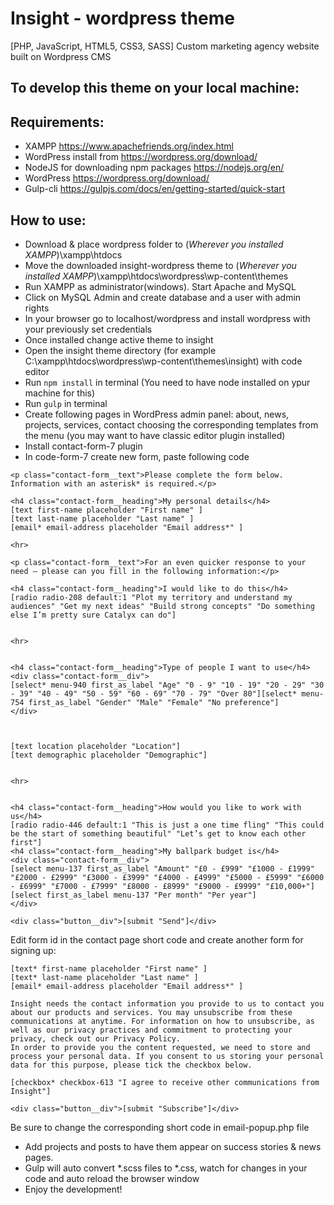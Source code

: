 # Insight - wordpress theme
[PHP, JavaScript, HTML5, CSS3, SASS] Custom marketing agency website built on Wordpress CMS

## To develop this theme on your local machine:

## Requirements:
* XAMPP https://www.apachefriends.org/index.html
* WordPress install from https://wordpress.org/download/
* NodeJS for downloading npm packages https://nodejs.org/en/
* WordPress https://wordpress.org/download/
* Gulp-cli https://gulpjs.com/docs/en/getting-started/quick-start

## How to use:

* Download & place wordpress folder to (*Wherever you installed XAMPP*)\xampp\htdocs
* Move the downloaded insight-wordpress theme to (*Wherever you installed XAMPP*)\xampp\htdocs\wordpress\wp-content\themes
* Run XAMPP as administrator(windows). Start Apache and MySQL
* Click on MySQL Admin and create database and a user with admin rights
* In your browser go to localhost/wordpress and install wordpress with your previously set credentials
* Once installed change active theme to insight
* Open the insight theme directory (for example C:\xampp\htdocs\wordpress\wp-content\themes\insight) with code editor
* Run ```npm install``` in terminal (You need to have node installed on ypur machine for this)
* Run ```gulp``` in terminal
* Create following pages in WordPress admin panel: about, news, projects, services, contact choosing the corresponding templates from the menu (you may want to have classic editor plugin installed)
* Install contact-form-7 plugin
* In code-form-7 create new form, paste following code

```
<p class="contact-form__text">Please complete the form below. Information with an asterisk* is required.</p>

<h4 class="contact-form__heading">My personal details</h4>
[text first-name placeholder "First name" ]
[text last-name placeholder "Last name" ]
[email* email-address placeholder "Email address*" ]

<hr>

<p class="contact-form__text">For an even quicker response to your need – please can you fill in the following information:</p>

<h4 class="contact-form__heading">I would like to do this</h4>
[radio radio-208 default:1 "Plot my territory and understand my audiences" "Get my next ideas" "Build strong concepts" "Do something else I’m pretty sure Catalyx can do"]


<hr>


<h4 class="contact-form__heading">Type of people I want to use</h4>
<div class="contact-form__div">
[select* menu-940 first_as_label "Age" "0 - 9" "10 - 19" "20 - 29" "30 - 39" "40 - 49" "50 - 59" "60 - 69" "70 - 79" "Over 80"][select* menu-754 first_as_label "Gender" "Male" "Female" "No preference"]
</div>



[text location placeholder "Location"]
[text demographic placeholder "Demographic"]


<hr>


<h4 class="contact-form__heading">How would you like to work with us</h4>
[radio radio-446 default:1 "This is just a one time fling" "This could be the start of something beautiful" "Let’s get to know each other first"]
<h4 class="contact-form__heading">My ballpark budget is</h4>
<div class="contact-form__div">
[select menu-137 first_as_label "Amount" "£0 - £999" "£1000 - £1999" "£2000 - £2999" "£3000 - £3999" "£4000 - £4999" "£5000 - £5999" "£6000 - £6999" "£7000 - £7999" "£8000 - £8999" "£9000 - £9999" "£10,000+"][select first_as_label menu-137 "Per month" "Per year"]
</div>

<div class="button__div">[submit "Send"]</div>
```
Edit form id in the contact page short code
and create another form for signing up:
```
[text* first-name placeholder "First name" ]
[text* last-name placeholder "Last name" ]
[email* email-address placeholder "Email address*" ]

Insight needs the contact information you provide to us to contact you about our products and services. You may unsubscribe from these communications at anytime. For information on how to unsubscribe, as well as our privacy practices and commitment to protecting your privacy, check out our Privacy Policy.
In order to provide you the content requested, we need to store and process your personal data. If you consent to us storing your personal data for this purpose, please tick the checkbox below.

[checkbox* checkbox-613 "I agree to receive other communications from Insight"]

<div class="button__div">[submit "Subscribe"]</div>
```
Be sure to change the corresponding short code in email-popup.php file

* Add projects and posts to have them appear on success stories & news pages.
* Gulp will auto convert *.scss files to *.css, watch for changes in your code and auto reload the browser window
* Enjoy the development!
